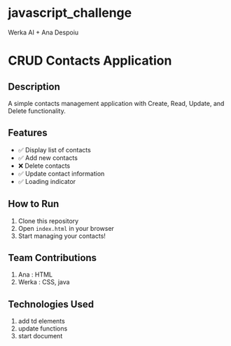 # javascript_challenge
Werka AI + Ana Despoiu

# CRUD Contacts Application

## Description
A simple contacts management application with Create, Read, Update, and Delete functionality.

## Features
- ✅ Display list of contacts
- ✅ Add new contacts
- ❌ Delete contacts
- ✅ Update contact information
- ✅ Loading indicator


## How to Run
1. Clone this repository
2. Open `index.html` in your browser
3. Start managing your contacts!

## Team Contributions
1. Ana : HTML 
2. Werka : CSS, java

## Technologies Used
1. add td elements
2. update functions
3. start document



